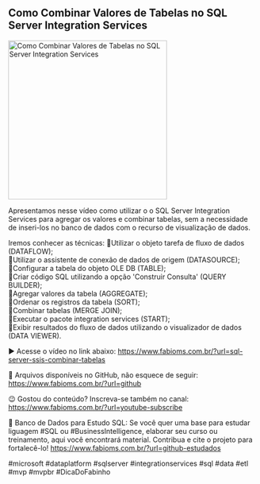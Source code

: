 ## Como Combinar Valores de Tabelas no SQL Server Integration Services

<img src="https://fabioms.com.br//uploads/youtube/Z62dA-Ii0mo.png" alt="Como Combinar Valores de Tabelas no SQL Server Integration Services" title="SQL Server Integration Services" width="320"/>

Apresentamos nesse vídeo como utilizar o o SQL Server Integration Services para agregar os valores e combinar tabelas, sem a necessidade de inseri-los no banco de dados com o recurso de visualização de dados.

Iremos conhecer as técnicas:
🔹Utilizar o objeto tarefa de fluxo de dados (DATAFLOW);  
🔹Utilizar o assistente de conexão de dados de origem (DATASOURCE);  
🔹Configurar a tabela do objeto OLE DB (TABLE);  
🔹Criar código SQL utilizando a opção 'Construir Consulta' (QUERY BUILDER);  
🔹Agregar valores da tabela (AGGREGATE);  
🔹Ordenar os registros da tabela (SORT);  
🔹Combinar tabelas (MERGE JOIN);  
🔹Executar o pacote integration services (START);  
🔹Exibir resultados do fluxo de dados utilizando o visualizador de dados (DATA VIEWER).  

▶️ Acesse o vídeo no link abaixo:
https://www.fabioms.com.br/?url=sql-server-ssis-combinar-tabelas

📁 Arquivos disponíveis no GitHub, não esquece de seguir:
https://www.fabioms.com.br/?url=github

😉 Gostou do conteúdo? Inscreva-se também no canal:
https://www.fabioms.com.br/?url=youtube-subscribe 

🎁 Banco de Dados para Estudo SQL:
Se você quer uma base para estudar liguagem #SQL ou #BusinessIntelligence, elaborar seu curso ou treinamento, aqui você encontrará material. 
Contribua e cite o projeto para fortalecê-lo!
https://www.fabioms.com.br/?url=github-estudados

#microsoft #dataplatform #sqlserver #integrationservices #sql #data #etl #mvp #mvpbr #DicaDoFabinho